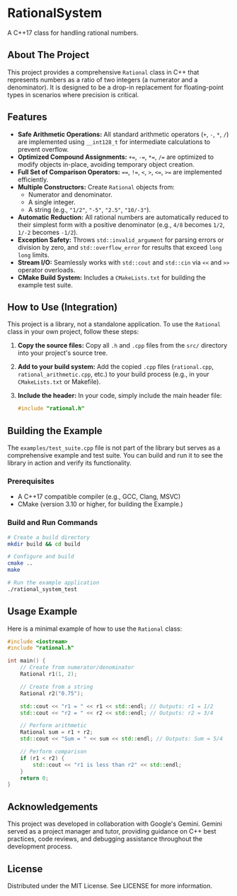 # RationalSystem

A C++17 class for handling rational numbers.

## About The Project

This project provides a comprehensive `Rational` class in C++ that represents numbers as a ratio of two integers (a numerator and a denominator). It is designed to be a drop-in replacement for floating-point types in scenarios where precision is critical.

## Features

*   **Safe Arithmetic Operations:** All standard arithmetic operators (`+`, `-`, `*`, `/`) are implemented using `__int128_t` for intermediate calculations to prevent overflow.
*   **Optimized Compound Assignments:** `+=`, `-=`, `*=`, `/=` are optimized to modify objects in-place, avoiding temporary object creation.
*   **Full Set of Comparison Operators:** `==`, `!=`, `<`, `>`, `<=`, `>=` are implemented efficiently.
*   **Multiple Constructors:** Create `Rational` objects from:
    *   Numerator and denominator.
    *   A single integer.
    *   A string (e.g., `"1/2"`, `"-5"`, `"2.5"`, `"10/-3"`).
*   **Automatic Reduction:** All rational numbers are automatically reduced to their simplest form with a positive denominator (e.g., `4/8` becomes `1/2`, `1/-2` becomes `-1/2`).
*   **Exception Safety:** Throws `std::invalid_argument` for parsing errors or division by zero, and `std::overflow_error` for results that exceed `long long` limits.
*   **Stream I/O:** Seamlessly works with `std::cout` and `std::cin` via `<<` and `>>` operator overloads.
*   **CMake Build System:** Includes a `CMakeLists.txt` for building the example test suite.

## How to Use (Integration)

This project is a library, not a standalone application. To use the `Rational` class in your own project, follow these steps:

1.  **Copy the source files:**
    Copy all `.h` and `.cpp` files from the `src/` directory into your project's source tree.

2.  **Add to your build system:**
    Add the copied `.cpp` files (`rational.cpp`, `rational_arithmetic.cpp`, etc.) to your build process (e.g., in your `CMakeLists.txt` or Makefile).

3.  **Include the header:**
    In your code, simply include the main header file:
    ```cpp
    #include "rational.h"
    ```

## Building the Example

The `examples/test_suite.cpp` file is not part of the library but serves as a comprehensive example and test suite. You can build and run it to see the library in action and verify its functionality.

### Prerequisites

*   A C++17 compatible compiler (e.g., GCC, Clang, MSVC)
*   CMake (version 3.10 or higher, for building the Example.)

### Build and Run Commands
```sh
# Create a build directory
mkdir build && cd build

# Configure and build
cmake ..
make

# Run the example application
./rational_system_test
```

## Usage Example

Here is a minimal example of how to use the `Rational` class:

```cpp
#include <iostream>
#include "rational.h"

int main() {
    // Create from numerator/denominator
    Rational r1(1, 2);

    // Create from a string
    Rational r2("0.75");

    std::cout << "r1 = " << r1 << std::endl; // Outputs: r1 = 1/2
    std::cout << "r2 = " << r2 << std::endl; // Outputs: r2 = 3/4

    // Perform arithmetic
    Rational sum = r1 + r2;
    std::cout << "Sum = " << sum << std::endl; // Outputs: Sum = 5/4

    // Perform comparison
    if (r1 < r2) {
        std::cout << "r1 is less than r2" << std::endl;
    }
    return 0;
}
```

## Acknowledgements

This project was developed in collaboration with Google's Gemini. Gemini served as a project manager and tutor, providing guidance on C++ best practices, code reviews, and debugging assistance throughout the development process.


## License

Distributed under the MIT License. See LICENSE for more information.
```










